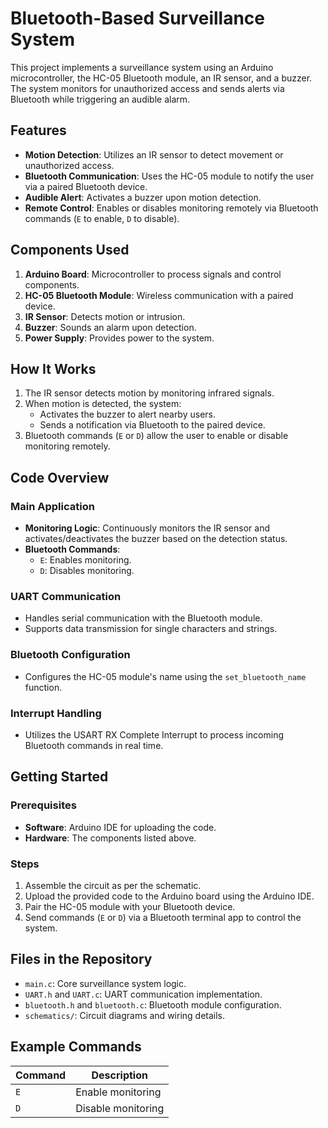 # Bluetooth-Based Surveillance System

This project implements a surveillance system using an Arduino microcontroller, the HC-05 Bluetooth module, an IR sensor, and a buzzer. The system monitors for unauthorized access and sends alerts via Bluetooth while triggering an audible alarm.

## Features
- **Motion Detection**: Utilizes an IR sensor to detect movement or unauthorized access.
- **Bluetooth Communication**: Uses the HC-05 module to notify the user via a paired Bluetooth device.
- **Audible Alert**: Activates a buzzer upon motion detection.
- **Remote Control**: Enables or disables monitoring remotely via Bluetooth commands (`E` to enable, `D` to disable).

## Components Used
1. **Arduino Board**: Microcontroller to process signals and control components.
2. **HC-05 Bluetooth Module**: Wireless communication with a paired device.
3. **IR Sensor**: Detects motion or intrusion.
4. **Buzzer**: Sounds an alarm upon detection.
5. **Power Supply**: Provides power to the system.

## How It Works
1. The IR sensor detects motion by monitoring infrared signals.
2. When motion is detected, the system:
   - Activates the buzzer to alert nearby users.
   - Sends a notification via Bluetooth to the paired device.
3. Bluetooth commands (`E` or `D`) allow the user to enable or disable monitoring remotely.

## Code Overview
### Main Application
- **Monitoring Logic**: Continuously monitors the IR sensor and activates/deactivates the buzzer based on the detection status.
- **Bluetooth Commands**:
  - `E`: Enables monitoring.
  - `D`: Disables monitoring.

### UART Communication
- Handles serial communication with the Bluetooth module.
- Supports data transmission for single characters and strings.

### Bluetooth Configuration
- Configures the HC-05 module's name using the `set_bluetooth_name` function.

### Interrupt Handling
- Utilizes the USART RX Complete Interrupt to process incoming Bluetooth commands in real time.

## Getting Started
### Prerequisites
- **Software**: Arduino IDE for uploading the code.
- **Hardware**: The components listed above.

### Steps
1. Assemble the circuit as per the schematic.
2. Upload the provided code to the Arduino board using the Arduino IDE.
3. Pair the HC-05 module with your Bluetooth device.
4. Send commands (`E` or `D`) via a Bluetooth terminal app to control the system.

## Files in the Repository
- `main.c`: Core surveillance system logic.
- `UART.h` and `UART.c`: UART communication implementation.
- `bluetooth.h` and `bluetooth.c`: Bluetooth module configuration.
- `schematics/`: Circuit diagrams and wiring details.

## Example Commands
| Command | Description            |
|---------|------------------------|
| `E`     | Enable monitoring      |
| `D`     | Disable monitoring     |

